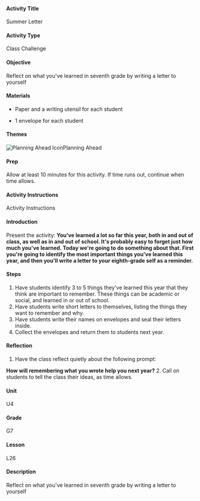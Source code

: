#### Activity Title
Summer Letter
#### Activity Type
Class Challenge
#### Objective
Reflect on what you've learned in seventh grade by writing a letter to yourself
#### Materials
-  Paper and a writing utensil for each student

-  1 envelope for each student
#### Themes
![Planning Ahead Icon](http://v5cmservice.secondstep.org/MS3TP_IMAGES/SKILLS/SKILLS_SMALL_IMAGES/planning-ahead-sm.png)Planning Ahead
 

#### Prep

Allow at least 10 minutes for this activity. If time runs out, continue when time allows.

#### Activity Instructions
Activity Instructions
#### Introduction
Present the activity: **You've learned a lot so far this year, both in and out of class, as well as in and out of school. It's probably easy to forget just how much you've learned. Today we're going to do something about that. First you're going to identify the most important things you've learned this year, and then you'll write a letter to your eighth-grade self as a reminder.**
#### Steps
1. Have students identify 3 to 5 things they've learned this year that they think are important to remember. These things can be academic or social, and learned in or out of school.
2. Have students write short letters to themselves, listing the things they want to remember and why.
3. Have students write their names on envelopes and seal their letters inside.
4. Collect the envelopes and return them to students next year.

#### Reflection
1. Have the class reflect quietly about the following prompt:

**How will remembering what you wrote help you next year?**
2. Call on students to tell the class their ideas, as time allows.

#### Unit
U4
#### Grade
G7
#### Lesson
L26
#### Description
Reflect on what you've learned in seventh grade by writing a letter to yourself
